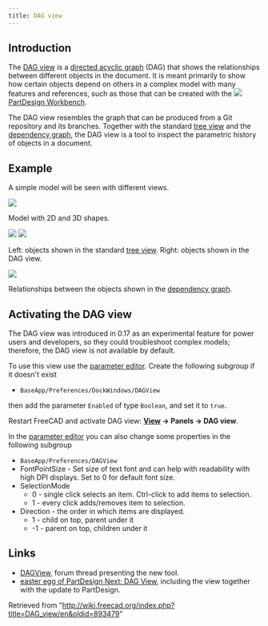 ```yaml
---
title: DAG view
---
```


## Introduction

The [DAG view](/DAG_view "DAG view") is a [directed acyclic graph](https://en.wikipedia.org/wiki/Directed_acyclic_graph) (DAG) that shows the relationships between different objects in the document. It is meant primarily to show how certain objects depend on others in a complex model with many features and references, such as those that can be created with the ![](/images/Workbench_PartDesign.svg) [PartDesign Workbench](/PartDesign_Workbench "PartDesign Workbench").

The DAG view resembles the graph that can be produced from a Git repository and its branches. Together with the standard [tree view](/Tree_view "Tree view") and the [dependency graph](/Std_DependencyGraph "Std DependencyGraph"), the DAG view is a tool to inspect the parametric history of objects in a document.

## Example

A simple model will be seen with different views.

![](/images/FreeCAD_DAG_view_3D.png)

Model with 2D and 3D shapes.

![](/images/FreeCAD_DAG_view_Tree_view.png) ![](/images/FreeCAD_DAG_view.png)

Left: objects shown in the standard [tree view](/Tree_view "Tree view"). Right: objects shown in the DAG view.

![](/images/FreeCAD_DAG_view_Std_DependencyGraph.png)

Relationships between the objects shown in the [dependency graph](/Std_DependencyGraph "Std DependencyGraph").

## Activating the DAG view

The DAG view was introduced in 0.17 as an experimental feature for power users and developers, so they could troubleshoot complex models; therefore, the DAG view is not available by default.

To use this view use the [parameter editor](/Std_DlgParameter "Std DlgParameter"). Create the following subgroup if it doesn't exist

- `BaseApp/Preferences/DockWindows/DAGView`

then add the parameter `Enabled` of type `Boolean`, and set it to `true`.

Restart FreeCAD and activate DAG view: **[View](/Std_View_Menu "Std View Menu") → Panels → DAG view**.

In the [parameter editor](/Std_DlgParameter "Std DlgParameter") you can also change some properties in the following subgroup

- `BaseApp/Preferences/DAGView`
- FontPointSize - Set size of text font and can help with readability with high DPI displays. Set to 0 for default font size.
- SelectionMode
  - 0 - single click selects an item. Ctrl-click to add items to selection.
  - 1 - every click adds/removes item to selection.
- Direction - the order in which items are displayed.
  - 1 - child on top, parent under it
  - -1 - parent on top, children under it

## Links

- [DAGView](https://forum.freecadweb.org/viewtopic.php?f=20&t=11276), forum thread presenting the new tool.
- [easter egg of PartDesign Next: DAG View](https://forum.freecadweb.org/viewtopic.php?t=15375), including the view together with the update to PartDesign.

Retrieved from "<http://wiki.freecad.org/index.php?title=DAG_view/en&oldid=893479>"
